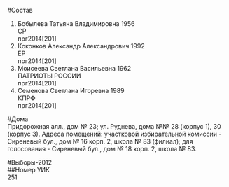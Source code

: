 #Состав  
1. Бобылева Татьяна Владимировна 1956  
    СР  
    прг2014[201]  
2. Коконков Александр Александрович 1992  
    ЕР  
    прг2014[201]  
3. Моисеева Светлана Васильевна 1962  
    ПАТРИОТЫ РОССИИ  
    прг2014[201]  
4. Семенова Светлана Игоревна 1989  
    КПРФ  
    прг2014[201]  
  
#Дома  
Придорожная алл., дом № 23; ул. Руднева, дома №№ 28 (корпус 1), 30 (корпус 3). Адреса помещений: участковой избирательной комиссии - Сиреневый бул., дом № 16 корп. 2, школа № 83 (филиал); для голосования - Сиреневый бул., дом № 18 корп. 2, школа № 83.  
  
#Выборы-2012  
##Номер УИК  
251  
